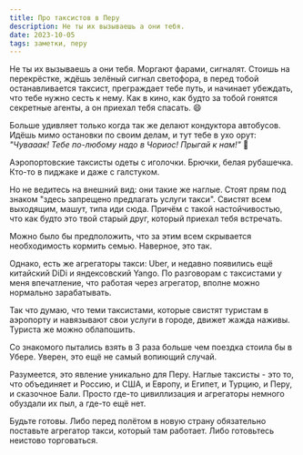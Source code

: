 ```yaml
---
title: Про таксистов в Перу
description: Не ты их вызываешь а они тебя.
date: 2023-10-05
tags: заметки, перу
---
```


Не ты их вызываешь а они тебя. Моргают фарами, сигналят. Стоишь на перекрёстке, ждёшь зелёный сигнал светофора, в перед тобой останавливается таксист, преграждает тебе путь, и начинает убеждать, что тебе нужно сесть к нему. Как в кино, как будто за тобой гонятся секретные агенты, а он приехал тебя спасать. 😄

Больше удивляет только когда так же делают кондуктора автобусов. Идёшь мимо остановки по своим делам, и тут тебе в ухо орут: _"Чувааак! Тебе по-любому надо в Чориос! Прыгай к нам!"_ 🤦

Аэропортовские таксисты одеты с иголочки. Брючки, белая рубашечка. Кто-то в пиджаке и даже с галстуком.

Но не ведитесь на внешний вид: они такие же наглые. Стоят прям под знаком "здесь запрещено предлагать услуги такси". Свистят всем выходящим, машут, типа иди сюда. Причём с такой настойчивостью, что как будто это твой старый друг, который приехал тебя встречать.

Можно было бы предположить, что за этим всем скрывается необходимость кормить семью. Наверное, это так.

Однако, есть же агрегаторы такси: Uber, и недавно появились ещё китайский DiDi и яндексовский Yango. По разговорам с таксистами у меня впечатление, что работая через агрегатор, вполне можно нормально зарабатывать.

Так что думаю, что теми таксистами, которые свистят туристам в аэропорту и навязывают свои услуги в городе, движет жажда наживы. Туриста же можно облапошить.

Со знакомого пытались взять в 3 раза больше чем поездка стоила бы в Убере. Уверен, это ещё не самый вопиющий случай.

Разумеется, это явление уникально для Перу. Наглые таксисты - это то, что объединяет и Россию, и США, и Европу, и Египет, и Турцию, и Перу, и сказочное Бали. Просто где-то цивиллизация и агрегаторы немного обуздали их пыл, а где-то ещё нет.

Будьте готовы. Либо перед полётом в новую страну обязательно поставьте агрегатор такси, который там работает. Либо готовьтесь неистово торговаться.